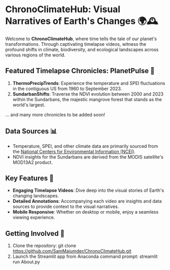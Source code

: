 # ChronoClimateHub: Visual Narratives of Earth's Changes 🌍🕰️

Welcome to **ChronoClimateHub**, where time tells the tale of our planet's transformations. Through captivating timelapse videos, witness the profound shifts in climate, biodiversity, and ecological landscapes across various regions of the world. 


## Featured Timelapse Chronicles: PlanetPulse 🎥

1. **ThermoPrecipTrends**: Experience the temperature and SPEI fluctuations in the contiguous US from 1960 to September 2023.
2. **SundarbanShifts**: Traverse the NDVI evolution between 2000 and 2023 within the Sundarbans, the majestic mangrove forest that stands as the world's largest.

... and many more chronicles to be added soon!

## Data Sources 📊

- Temperature, SPEI, and other climate data are primarily sourced from the [National Centers for Environmental Information (NCEI)](https://www.ncei.noaa.gov/).
- NDVI insights for the Sundarbans are derived from the MODIS satellite's MOD13A2 product.

## Key Features 🌟

- **Engaging Timelapse Videos**: Dive deep into the visual stories of Earth's changing landscapes.
- **Detailed Annotations**: Accompanying each video are insights and data sources to provide context to the visual narratives.
- **Mobile Responsive**: Whether on desktop or mobile, enjoy a seamless viewing experience.

## Getting Involved 🚀

1. Clone the repository: git clone https://github.com/SamMajumder/ChronoClimateHub.git
2. Launch the Streamlit app from Anaconda command prompt: streamlit run About.py 


